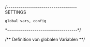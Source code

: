 /*------------------------------------*\
    SETTINGS
    
    global vars, config
\*------------------------------------*/

/**
    Definition von globalen Variablen
**/